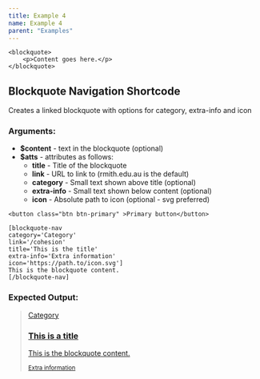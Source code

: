 ```yaml
---
title: Example 4
name: Example 4
parent: "Examples"
---
```

<!-- START Blockquote nav shortcode -->
<div class="highlight">
<pre class="chroma"><code class="language-html hljs language-xml" data-highlighted="yes"><span class="hljs-tag">&lt;<span class="hljs-name">blockquote</span>&gt;</span>  
	<span class="hljs-tag">&lt;<span class="hljs-name">p</span>&gt;</span>Content goes here.<span class="hljs-tag">&lt;/<span class="hljs-name">p</span>&gt;</span>
<span class="hljs-tag">&lt;/<span class="hljs-name">blockquote</span>&gt;</span></code>
</pre></div>

<section>
	<h2>Blockquote Navigation Shortcode</h2>
	<p>Creates a linked blockquote with options for category, extra-info and icon</p>
	<h3>Arguments:</h3>
	<ul>
		<li><strong>$content</strong> - text in the blockquote (optional)</li>
		<li><strong>$atts</strong> - attributes as follows:
			<ul>
				<li><strong>title</strong> - Title of the blockquote</li>
				<li><strong>link</strong> - URL to link to (rmith.edu.au is the default)</li>
				<li><strong>category</strong> - Small text shown above title (optional)</li>
				<li><strong>extra-info</strong> - Small text shown below content (optional)</li>
				<li><strong>icon</strong> - Absolute path to icon (optional - svg preferred)</li>
			</ul>
		</li>
	</ul>
<div class="highlight">
<pre class="chroma">
<code class="language-html">&lt;button class=&quot;btn btn-primary&quot; &gt;Primary button&lt;/button&gt;</code>
</pre></div>
<div class="highlight"><pre class="chroma">
<code>[blockquote-nav 
category='Category' 
link='/cohesion' 
title='This is the title' 
extra-info='Extra information' 
icon='https://path.to/icon.svg']
This is the blockquote content.
[/blockquote-nav]
</code></pre></div>
	<h3>Expected Output:</h3>
	<blockquote class="complex">
		<a href="mylink">
			<div class="content">
				<p class="category">Category</p>
				<h3>This is a title</h3>
				<p>This is the blockquote content.</p>
				<small>Extra information</small>
			</div>
			<div class="icon-wrap">
				<img src="my-icon.png" alt="" />
			</div>
		</a>
	</blockquote>
</section>
<!-- END Blockquote nav shortcode -->